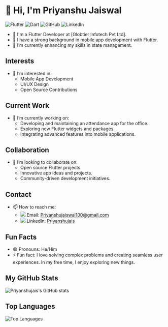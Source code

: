 # 👋 Hi, I'm Priyanshu Jaiswal

![Flutter](https://img.shields.io/badge/Flutter-02569B?style=for-the-badge&logo=flutter&logoColor=white)
![Dart](https://img.shields.io/badge/Dart-0175C2?style=for-the-badge&logo=dart&logoColor=white)
![GitHub](https://img.shields.io/badge/GitHub-181717?style=for-the-badge&logo=github&logoColor=white)
![LinkedIn](https://img.shields.io/badge/LinkedIn-0077B5?style=for-the-badge&logo=linkedin&logoColor=white)

- 💼 I'm a Flutter Developer at [Globtier Infotech Pvt Ltd].
- 🏫 I have a strong background in mobile app development with Flutter.
- 🌱 I’m currently enhancing my skills in state management.

## Interests
- 👀 I’m interested in:
  - Mobile App Development
  - UI/UX Design
  - Open Source Contributions

## Current Work
- 🌱 I’m currently working on:
  - Developing and maintaining an attendance app for the office.
  - Exploring new Flutter widgets and packages.
  - Integrating advanced features into mobile applications.

## Collaboration
- 💞️ I’m looking to collaborate on:
  - Open source Flutter projects.
  - Innovative app ideas and projects.
  - Community-driven development initiatives.

## Contact
- 📫 How to reach me:
  - <img src="https://img.icons8.com/color/20/000000/gmail-new.png"/> Email: [Priyanshujaiswal100@gmail.com](mailto:Priyanshujaiswal100@gmail.com)
  - <img src="https://img.icons8.com/color/20/000000/linkedin.png"/> LinkedIn: [Priyanshujais](https://www.linkedin.com/in/priyanshu-jaiswal-403762233/)

## Fun Facts
- 😄 Pronouns: He/Him
- ⚡ Fun fact: I love solving complex problems and creating seamless user experiences. In my free time, I enjoy exploring new things.

## My GitHub Stats
![Priyanshujais's GitHub stats](https://github-readme-stats.vercel.app/api?username=Priyanshujais&show_icons=true&theme=radical)

## Top Languages
![Top Languages](https://github-readme-stats.vercel.app/api/top-langs/?username=Priyanshujais&layout=compact&theme=radical)

<!---
Priyanshujais/Priyanshujais is a ✨ special ✨ repository because its `README.md` (this file) appears on your GitHub profile.
You can click the Preview link to take a look at your changes.
--->
